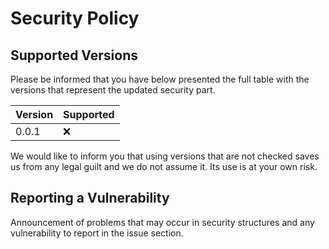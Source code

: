 # Security Policy

## Supported Versions

Please be informed that you have below presented the full table with the versions that represent the updated security part.

| Version | Supported          |
| ------- | ------------------ |
| 0.0.1   | :x:                |


We would like to inform you that using versions that are not checked saves us from any legal guilt and we do not assume it. Its use is at your own risk.


## Reporting a Vulnerability

Announcement of problems that may occur in security structures and any vulnerability to report in the issue section.
